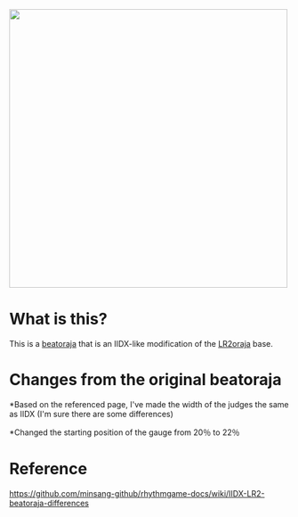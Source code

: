 <img src="https://yantaisa11.s-ul.eu/SkOuwxo3.jpg" width="500">

# What is this?
This is a [beatoraja](https://github.com/exch-bms2/beatoraja) that is an IIDX-like modification of the [LR2oraja](https://github.com/wcko87/lr2oraja) base.

# Changes from the original beatoraja

*Based on the referenced page, I've made the width of the judges the same as IIDX
(I'm sure there are some differences)

*Changed the starting position of the gauge from 20％ to 22％

# Reference

https://github.com/minsang-github/rhythmgame-docs/wiki/IIDX-LR2-beatoraja-differences


